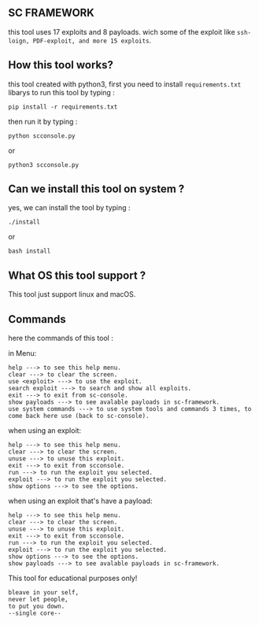 SC FRAMEWORK
-

this tool uses 17 exploits and 8 payloads.
wich some of the exploit like `ssh-loign, PDF-exploit, and more 15 exploits`.

How this tool works?
-

this tool created with python3, first you need to install `requirements.txt` libarys to run this tool
by typing :

```
pip install -r requirements.txt
```

then run it by typing :

```
python scconsole.py
```
or
```
python3 scconsole.py
```

Can we install this tool on system ?
-

yes, we can install the tool by typing :

```
./install
```
or
```
bash install
```

What OS this tool support ?
-

This tool just support linux and macOS.

Commands
-

here the commands of this tool :

in Menu:
```
help ---> to see this help menu.
clear ---> to clear the screen.
use <exploit> ---> to use the exploit.
search exploit ---> to search and show all exploits.
exit ---> to exit from sc-console.
show payloads ---> to see avalable payloads in sc-framework.
use system commands ---> to use system tools and commands 3 times, to come back here use (back to sc-console).
```
when using an exploit:
```
help ---> to see this help menu.
clear ---> to clear the screen.
unuse ---> to unuse this exploit.
exit ---> to exit from scconsole.
run ---> to run the exploit you selected.
exploit ---> to run the exploit you selected.
show options ---> to see the options.
```
when using an exploit that's have a payload:
```
help ---> to see this help menu.
clear ---> to clear the screen.
unuse ---> to unuse this exploit.
exit ---> to exit from scconsole.
run ---> to run the exploit you selected.
exploit ---> to run the exploit you selected.
show options ---> to see the options.
show payloads ---> to see avalable payloads in sc-framework.
```

This tool for educational purposes only! 

```
bleave in your self,
never let people,
to put you down.
--single core--
```
